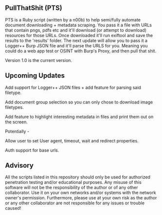 ## PullThatShit (PTS)

PTS is a Ruby script (written by a n00b) to help semi/fully automate document downloading + metadata scraping. You pass it a file with URLs that contain pngs, pdfs etc and it'll download (or attempt to download) resources for those URLs. Once downloaded it'll run exiftool and save the results to the 'results' folder. The next update will allow you to pass it a Logger++ Burp JSON file and it'll parse the URLS for you. Meaning you could do a web app test or OSINT with Burp's Proxy, and then pull that shit.

Version 1.0 is the current version.

## Upcoming Updates

Add support for Logger++ JSON files + add feature for parsing said filetype.

Add document group selection so you can only chose to download image filetypes.

Add feature to highlight interesting metadata in files and print them out on the screen.

Potentially -

Allow user to set User agent, timeout, wait and redirect properties.

Auth support for base urls.

## Advisory

All the scripts listed in this repository should only be used for authorized penetration testing and/or educational purposes. Any misuse of this software will not be the responsibility of the author or of any other collaborator. Use it on your own networks and/or systems with the network owner's permission. Furthermore, please use at your own risk as the author or any other collaborator are not responsible for any issues or trouble caused!
